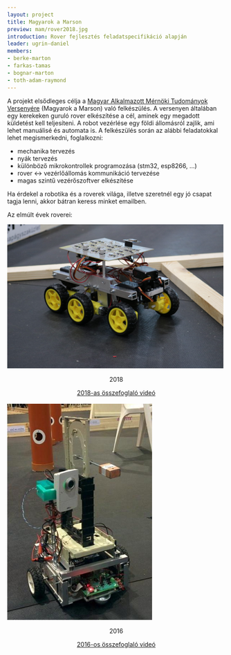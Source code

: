 ```yaml
---
layout: project
title: Magyarok a Marson
preview: mam/rover2018.jpg
introduction: Rover fejlesztés feladatspecifikáció alapján
leader: ugrin-daniel
members:
- berke-marton
- farkas-tamas
- bognar-marton
- toth-adam-raymond
---
```


A projekt elsődleges célja a <a href="http://www.magyarokamarson.hu/">Magyar Alkalmazott Mérnöki Tudományok Versenyére</a> (Magyarok a Marson) való felkészülés. A versenyen általában egy kerekeken guruló rover elkészítése a cél, aminek egy megadott küldetést kell teljesíteni. A robot vezérlése egy földi állomásról zajlik, ami lehet manuálisé és automata is. A felkészülés során az alábbi feladatokkal lehet megismerkedni, foglalkozni:

- mechanika tervezés
- nyák tervezés
- különböző mikrokontrollek programozása (stm32, esp8266, ...)
- rover <-> vezérlőállomás kommunikáció tervezése
- magas szintű vezérőszoftver elkészítése  

Ha érdekel a robotika és a roverek világa, illetve szeretnél egy jó csapat tagja lenni, akkor bátran keress minket emailben.

Az elmúlt évek roverei:

<img src="/images/projects/mam/rover2018.jpg" width="500px" alt="rover2018">
<div style="text-align: center">
    <p>2018</p>
    <a href="https://drive.google.com/open?id=1y4w-gBMxqJ5Yih-dg5TYHK8Yn5oNeVdu">2018-as összefoglaló videó</a>
</div>
<br>
<img src="/images/projects/mam/rover2016.jpg" height="500px" alt="rover2016">
<div style="text-align: center">
    <p>2016</p>
    <a href="https://www.youtube.com/watch?v=4L2YJJ1X5M4">2016-os összefoglaló videó</a>
</div>
<br>

